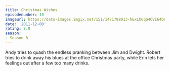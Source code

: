 ```yaml
---
title: Christmas Wishes
episodenumber: 10
imageurl: https://dato-images.imgix.net/151/1471788913-hExLh6qG4OVI64DnV0fOFXjPZ2j.jpg?ixlib=rb-1.1.0&ch=DPR%2CWidth&auto=compress%2Cformat
date: '2011-12-08'
rating: 8.0
season:
- Season 8
---
```


Andy tries to quash the endless pranking between Jim and Dwight. Robert tries to drink away his blues at the office Christmas party, while Erin lets her feelings out after a few too many drinks.